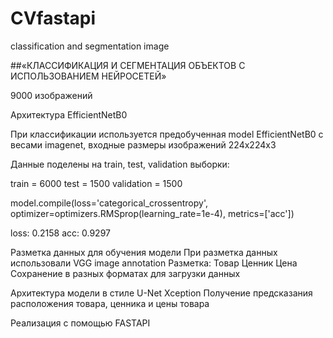 # CVfastapi

classification and segmentation image

##«КЛАССИФИКАЦИЯ И СЕГМЕНТАЦИЯ ОБЪЕКТОВ С ИСПОЛЬЗОВАНИЕМ НЕЙРОСЕТЕЙ»

9000 изображений

Архитектура EfficientNetB0

При классификации используется предобученная model EfficientNetB0 с весами imagenet, входные размеры изображений 224х224х3

Данные поделены на train, test, validation выборки:

train = 6000 test = 1500 validation = 1500

model.compile(loss='categorical_crossentropy',               optimizer=optimizers.RMSprop(learning_rate=1e-4),               metrics=['acc'])

loss: 0.2158 acc: 0.9297

Разметка данных для обучения модели При разметка данных использовали VGG image annotation Разметка: Товар Ценник Цена Cохранение в разных форматах для загрузки данных

Архитектура модели в стиле U-Net Xception Получение предсказания расположения товара, ценника и цены товара

Реализация с помощью FASTAPI
